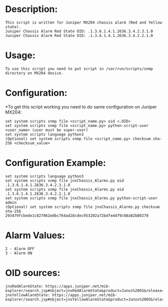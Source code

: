 # Description:
    This script is written for Juniper MX204 chassis alarm (Red and Yellow state).
    Juniper Chassis Alarm Red State OID: .1.3.6.1.4.1.2636.3.4.2.3.1.0
    Juniper Chassis Alarm Red State OID: .1.3.6.1.4.1.2636.3.4.2.2.1.0

# Usage: 
    To use this script you need to put script in /var/run/scripts/snmp directory on MX204 device.

# Configuration: 
*To get this script working you need to do same configuration on Juniper MX204:
 
    set system scripts snmp file <script_name.py> oid <.OID>
    set system scripts snmp file <script_name.py> python-script-user <user_name> (user must be super-user)
    set system scripts language python3
    (Optional) set system scripts snmp file <script_name.py> checksum sha-256 <checksum_value>

# Configuration Example:
    set system scripts language python3
    set system scripts snmp file jnxChassis_Alarms.py oid .1.3.6.1.4.1.2636.3.4.2.3.1.0
    set system scripts snmp file jnxChassis_Alarms.py oid .1.3.6.1.4.1.2636.3.4.2.2.1.0
    set system scripts snmp file jnxChassis_Alarms.py python-script-user admin
    (Optional) set system scripts snmp file jnxChassis_Alarms.py checksum sha-256 293479fcbede1c827062edbc764ad28cdec953202a72bdfe44f9c08a82b80270

# Alarm Values:
    2 - Alarm OFF
    3 - Alarm ON

# OID sources:
    jnxRedAlarmState: https://apps.juniper.net/mib-explorer/search.jsp#object=jnxRedAlarmState&product=Junos%20OS&release=20.3R3
   	jnxYellowAlarmState: https://apps.juniper.net/mib-explorer/search.jsp#object=jnxYellowAlarmState&product=Junos%20OS&release=20.3R3
